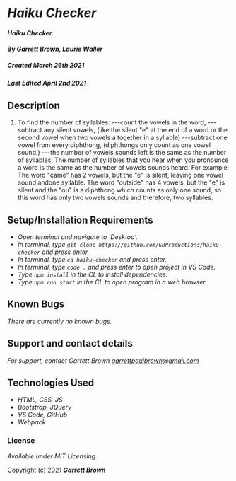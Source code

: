 # _Haiku Checker_

#### _Haiku Checker._

#### By _**Garrett Brown, Laurie Waller**_

##### _Created March 26th 2021_
##### _Last Edited April 2nd 2021_

## Description


1. To find the number of syllables:
---count the vowels in the word,
---subtract any silent vowels, (like the silent "e" at the end of a word or the second vowel when two vowels a together in a syllable)
---subtract one vowel from every diphthong, (diphthongs only count as one vowel sound.)
---the number of vowels sounds left is the same as the number of syllables.
The number of syllables that you hear when you pronounce a word is the same as the number of vowels sounds heard. For example:
The word "came" has 2 vowels, but the "e" is silent, leaving one vowel sound andone syllable.
The word "outside" has 4 vowels, but the "e" is silent and the "ou" is a diphthong which counts as only one sound, so this word has only two vowels sounds and therefore, two syllables.


## Setup/Installation Requirements

* _Open terminal and navigate to 'Desktop'._
* _In terminal, type `git clone https://github.com/GBProductions/haiku-checker` and press enter._
* _In terminal, type `cd haiku-checker` and press enter._
* _In terminal, type `code .` and press enter to open project in VS Code._
* _Type `npm install` in the CL to install dependencies._
* _Type `npm run start` in the CL to open program in a web browser._


## Known Bugs

_There are currently no known bugs._

## Support and contact details

_For support, contact Garrett Brown <garrettpaulbrown@gmail.com>_

## Technologies Used

* _HTML, CSS, JS_
* _Bootstrap, JQuery_
* _VS Code, GitHub_
* _Webpack_

### License

*Available under MIT Licensing.*

Copyright (c) 2021 **_Garrett Brown_**
